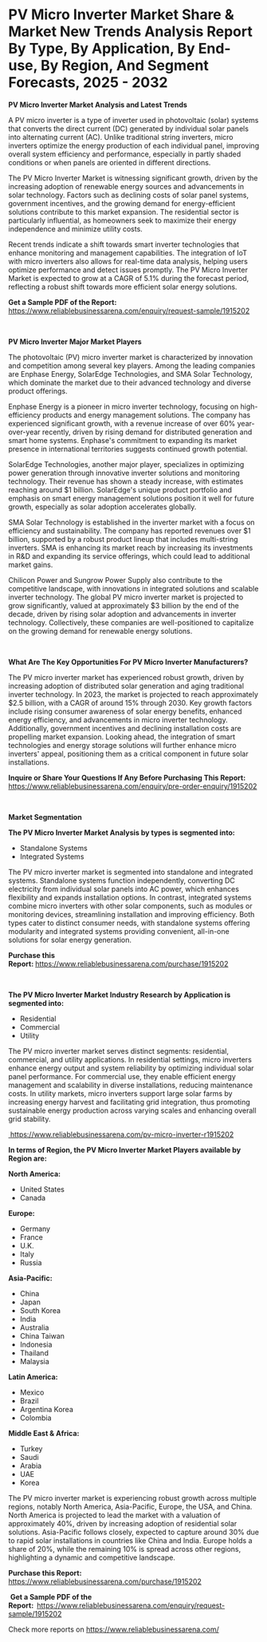 <p><h1>PV Micro Inverter Market Share & Market New Trends Analysis Report By Type, By Application, By End-use, By Region, And Segment Forecasts, 2025 - 2032</h1></p><p><strong>PV Micro Inverter Market Analysis and Latest Trends</strong></p>
<p><p>A PV micro inverter is a type of inverter used in photovoltaic (solar) systems that converts the direct current (DC) generated by individual solar panels into alternating current (AC). Unlike traditional string inverters, micro inverters optimize the energy production of each individual panel, improving overall system efficiency and performance, especially in partly shaded conditions or when panels are oriented in different directions.</p><p>The PV Micro Inverter Market is witnessing significant growth, driven by the increasing adoption of renewable energy sources and advancements in solar technology. Factors such as declining costs of solar panel systems, government incentives, and the growing demand for energy-efficient solutions contribute to this market expansion. The residential sector is particularly influential, as homeowners seek to maximize their energy independence and minimize utility costs.</p><p>Recent trends indicate a shift towards smart inverter technologies that enhance monitoring and management capabilities. The integration of IoT with micro inverters also allows for real-time data analysis, helping users optimize performance and detect issues promptly. The PV Micro Inverter Market is expected to grow at a CAGR of 5.1% during the forecast period, reflecting a robust shift towards more efficient solar energy solutions.</p></p>
<p><strong>Get a Sample PDF of the Report:&nbsp;</strong> <a href="https://www.reliablebusinessarena.com/enquiry/request-sample/1915202?utm_campaign=2928&utm_medium=2&utm_source=Github&utm_content=ia&utm_term=07042025&utm_id=pv-micro-inverter">https://www.reliablebusinessarena.com/enquiry/request-sample/1915202</a></p>
<p>&nbsp;</p>
<p><strong>PV Micro Inverter Major Market Players</strong></p>
<p><p>The photovoltaic (PV) micro inverter market is characterized by innovation and competition among several key players. Among the leading companies are Enphase Energy, SolarEdge Technologies, and SMA Solar Technology, which dominate the market due to their advanced technology and diverse product offerings.</p><p>Enphase Energy is a pioneer in micro inverter technology, focusing on high-efficiency products and energy management solutions. The company has experienced significant growth, with a revenue increase of over 60% year-over-year recently, driven by rising demand for distributed generation and smart home systems. Enphase's commitment to expanding its market presence in international territories suggests continued growth potential.</p><p>SolarEdge Technologies, another major player, specializes in optimizing power generation through innovative inverter solutions and monitoring technology. Their revenue has shown a steady increase, with estimates reaching around $1 billion. SolarEdge's unique product portfolio and emphasis on smart energy management solutions position it well for future growth, especially as solar adoption accelerates globally.</p><p>SMA Solar Technology is established in the inverter market with a focus on efficiency and sustainability. The company has reported revenues over $1 billion, supported by a robust product lineup that includes multi-string inverters. SMA is enhancing its market reach by increasing its investments in R&D and expanding its service offerings, which could lead to additional market gains.</p><p>Chilicon Power and Sungrow Power Supply also contribute to the competitive landscape, with innovations in integrated solutions and scalable inverter technology. The global PV micro inverter market is projected to grow significantly, valued at approximately $3 billion by the end of the decade, driven by rising solar adoption and advancements in inverter technology. Collectively, these companies are well-positioned to capitalize on the growing demand for renewable energy solutions.</p></p>
<p>&nbsp;</p>
<p><strong>What Are The Key Opportunities For PV Micro Inverter Manufacturers?</strong></p>
<p><p>The PV micro inverter market has experienced robust growth, driven by increasing adoption of distributed solar generation and aging traditional inverter technology. In 2023, the market is projected to reach approximately $2.5 billion, with a CAGR of around 15% through 2030. Key growth factors include rising consumer awareness of solar energy benefits, enhanced energy efficiency, and advancements in micro inverter technology. Additionally, government incentives and declining installation costs are propelling market expansion. Looking ahead, the integration of smart technologies and energy storage solutions will further enhance micro inverters' appeal, positioning them as a critical component in future solar installations.</p></p>
<p><strong>Inquire or Share Your Questions If Any Before Purchasing This Report:</strong> <a href="https://www.reliablebusinessarena.com/enquiry/pre-order-enquiry/1915202?utm_campaign=2928&utm_medium=2&utm_source=Github&utm_content=ia&utm_term=07042025&utm_id=pv-micro-inverter">https://www.reliablebusinessarena.com/enquiry/pre-order-enquiry/1915202</a></p>
<p>&nbsp;</p>
<p><strong>Market Segmentation</strong></p>
<p><strong>The PV Micro Inverter Market Analysis by types is segmented into:</strong></p>
<p><ul><li>Standalone Systems</li><li>Integrated Systems</li></ul></p>
<p><p>The PV micro inverter market is segmented into standalone and integrated systems. Standalone systems function independently, converting DC electricity from individual solar panels into AC power, which enhances flexibility and expands installation options. In contrast, integrated systems combine micro inverters with other solar components, such as modules or monitoring devices, streamlining installation and improving efficiency. Both types cater to distinct consumer needs, with standalone systems offering modularity and integrated systems providing convenient, all-in-one solutions for solar energy generation.</p></p>
<p><strong>Purchase this Report:&nbsp;</strong><a href="https://www.reliablebusinessarena.com/purchase/1915202?utm_campaign=2928&utm_medium=2&utm_source=Github&utm_content=ia&utm_term=07042025&utm_id=pv-micro-inverter">https://www.reliablebusinessarena.com/purchase/1915202</a></p>
<p>&nbsp;</p>
<p><strong>The PV Micro Inverter Market Industry Research by Application is segmented into:</strong></p>
<p><ul><li>Residential</li><li>Commercial</li><li>Utility</li></ul></p>
<p><p>The PV micro inverter market serves distinct segments: residential, commercial, and utility applications. In residential settings, micro inverters enhance energy output and system reliability by optimizing individual solar panel performance. For commercial use, they enable efficient energy management and scalability in diverse installations, reducing maintenance costs. In utility markets, micro inverters support large solar farms by increasing energy harvest and facilitating grid integration, thus promoting sustainable energy production across varying scales and enhancing overall grid stability.</p></p>
<p><a href="https://www.reliablebusinessarena.com/pv-micro-inverter-r1915202?utm_campaign=2928&utm_medium=2&utm_source=Github&utm_content=ia&utm_term=07042025&utm_id=pv-micro-inverter">&nbsp;https://www.reliablebusinessarena.com/pv-micro-inverter-r1915202</a></p>
<p><strong>In terms of Region, the PV Micro Inverter Market Players available by Region are:</strong></p>
<p>
    <p> <strong> North America: </strong>
        <ul>
            <li>United States</li>
            <li>Canada</li>
        </ul>
        </p> 
    <p> <strong> Europe: </strong>
        <ul>
            <li>Germany</li>
            <li>France</li>
            <li>U.K.</li>
            <li>Italy</li>
            <li>Russia</li>
        </ul>
        </p> 
    <p> <strong> Asia-Pacific: </strong>
        <ul>
            <li>China</li>
            <li>Japan</li>
            <li>South Korea</li>
            <li>India</li>
            <li>Australia</li>
            <li>China Taiwan</li>
            <li>Indonesia</li>
            <li>Thailand</li>
            <li>Malaysia</li>
        </ul>
        </p> 
    <p> <strong> Latin America: </strong>
        <ul>
            <li>Mexico</li>
            <li>Brazil</li>
            <li>Argentina Korea</li>
            <li>Colombia</li>
        </ul>
        </p> 
    <p> <strong> Middle East & Africa: </strong>
        <ul>
            <li>Turkey</li>
            <li>Saudi</li>
            <li>Arabia</li>
            <li>UAE</li>
            <li>Korea</li>
        </ul>
    </p>
    </p>
<p><p>The PV micro inverter market is experiencing robust growth across multiple regions, notably North America, Asia-Pacific, Europe, the USA, and China. North America is projected to lead the market with a valuation of approximately 40%, driven by increasing adoption of residential solar solutions. Asia-Pacific follows closely, expected to capture around 30% due to rapid solar installations in countries like China and India. Europe holds a share of 20%, while the remaining 10% is spread across other regions, highlighting a dynamic and competitive landscape.</p></p>
<p><strong>Purchase this Report: </strong><a href="https://www.reliablebusinessarena.com/purchase/1915202?utm_campaign=2928&utm_medium=2&utm_source=Github&utm_content=ia&utm_term=07042025&utm_id=pv-micro-inverter">https://www.reliablebusinessarena.com/purchase/1915202</a></p>
<p>&nbsp;<strong>Get a Sample PDF of the Report:&nbsp;&nbsp;</strong><a href="https://www.reliablebusinessarena.com/enquiry/request-sample/1915202?utm_campaign=2928&utm_medium=2&utm_source=Github&utm_content=ia&utm_term=07042025&utm_id=pv-micro-inverter">https://www.reliablebusinessarena.com/enquiry/request-sample/1915202</a></p>
<p><strong></strong></p>
<p>Check more reports on <a href="https://www.reliablebusinessarena.com/?utm_campaign=2928&utm_medium=2&utm_source=Github&utm_content=ia&utm_term=07042025&utm_id=pv-micro-inverter">https://www.reliablebusinessarena.com/</a></p>